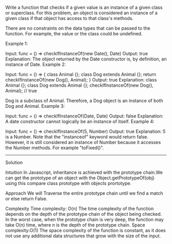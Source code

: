 Write a function that checks if a given value is an instance of a given class or superclass. For this problem, an object is considered an instance of a given class if that object has access to that class's methods.

There are no constraints on the data types that can be passed to the function. For example, the value or the class could be undefined.

 

Example 1:

Input: func = () => checkIfInstanceOf(new Date(), Date)
Output: true
Explanation: The object returned by the Date constructor is, by definition, an instance of Date.
Example 2:

Input: func = () => { class Animal {}; class Dog extends Animal {}; return checkIfInstanceOf(new Dog(), Animal); }
Output: true
Explanation:
class Animal {};
class Dog extends Animal {};
checkIfInstanceOf(new Dog(), Animal); // true

Dog is a subclass of Animal. Therefore, a Dog object is an instance of both Dog and Animal.
Example 3:

Input: func = () => checkIfInstanceOf(Date, Date)
Output: false
Explanation: A date constructor cannot logically be an instance of itself.
Example 4:

Input: func = () => checkIfInstanceOf(5, Number)
Output: true
Explanation: 5 is a Number. Note that the "instanceof" keyword would return false. However, it is still considered an instance of Number because it accesses the Number methods. For example "toFixed()".


----------
Solution

Intuition
In Javascript, inheritance is achieved with the prototype chain.We can get the prototype of an object with the
Object.getPrototypeOf(obj)
using this compare class prototype with objects prortotype.

Approach
We will Traverse the entire prototype chain until we find a match or else return False.

Complexity
Time complexity: O(n)
The time complexity of the function depends on the depth of the prototype chain of the object being checked.
In the worst case, when the prototype chain is very deep, the function may take O(n) time, where n is the depth of the prototype chain.
Space complexity:O(1)
The space complexity of the function is constant, as it does not use any additional data structures that grow with the size of the input.